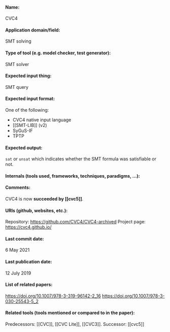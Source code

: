 #### Name:
CVC4

#### Application domain/field:
SMT solving

#### Type of tool (e.g. model checker, test generator):
SMT solver

#### Expected input thing:
SMT query

#### Expected input format:
One of the following:
- CVC4 native input language
- [[SMT-LIB]] (v2)
- SyGuS-IF
- TPTP

#### Expected output:
`sat` or `unsat` which indicates whether the SMT formula was satisfiable or not.

#### Internals (tools used, frameworks, techniques, paradigms, ...):

#### Comments:
CVC4 is now **succeeded by [[cvc5]]**.

#### URIs (github, websites, etc.):
Repository: https://github.com/CVC4/CVC4-archived
Project page: https://cvc4.github.io/

#### Last commit date:
6 May 2021

#### Last publication date:
12 July 2019

#### List of related papers:
https://doi.org/10.1007/978-3-319-96142-2_16
https://doi.org/10.1007/978-3-030-25543-5_2

#### Related tools (tools mentioned or compared to in the paper):
Predecessors: [[CVC]], [[CVC Lite]], [[CVC3]].
Successor: [[cvc5]]

